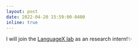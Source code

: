 ```yaml
---
layout: post
date: 2022-04-20 15:59:00-0400
inline: true
---
```


I will join the [LanguageX lab](https://www.wenpengyin.org/languagex-lab) as an research intern!:sparkles:
